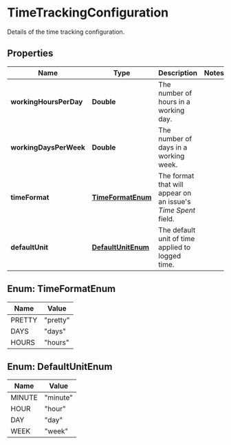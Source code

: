 

# TimeTrackingConfiguration

Details of the time tracking configuration.

## Properties

| Name | Type | Description | Notes |
|------------ | ------------- | ------------- | -------------|
|**workingHoursPerDay** | **Double** | The number of hours in a working day. |  |
|**workingDaysPerWeek** | **Double** | The number of days in a working week. |  |
|**timeFormat** | [**TimeFormatEnum**](#TimeFormatEnum) | The format that will appear on an issue&#39;s *Time Spent* field. |  |
|**defaultUnit** | [**DefaultUnitEnum**](#DefaultUnitEnum) | The default unit of time applied to logged time. |  |



## Enum: TimeFormatEnum

| Name | Value |
|---- | -----|
| PRETTY | &quot;pretty&quot; |
| DAYS | &quot;days&quot; |
| HOURS | &quot;hours&quot; |



## Enum: DefaultUnitEnum

| Name | Value |
|---- | -----|
| MINUTE | &quot;minute&quot; |
| HOUR | &quot;hour&quot; |
| DAY | &quot;day&quot; |
| WEEK | &quot;week&quot; |



